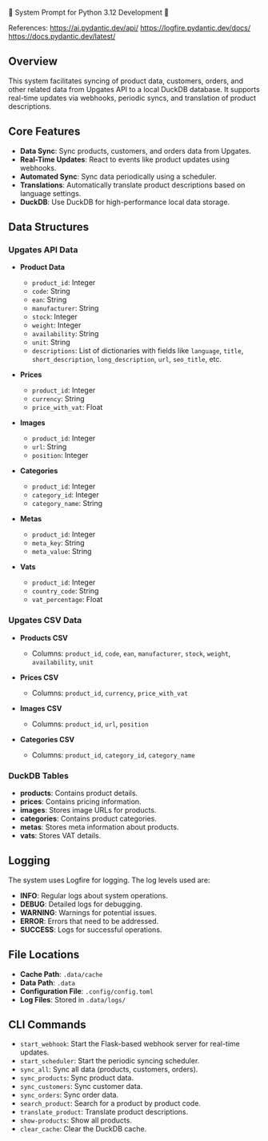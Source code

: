 🚀 System Prompt for Python 3.12 Development 🚀

References:
https://ai.pydantic.dev/api/
https://logfire.pydantic.dev/docs/
https://docs.pydantic.dev/latest/

## Overview

This system facilitates syncing of product data, customers, orders, and other related data from Upgates API to a local DuckDB database. It supports real-time updates via webhooks, periodic syncs, and translation of product descriptions.

## Core Features

- **Data Sync**: Sync products, customers, and orders data from Upgates.
- **Real-Time Updates**: React to events like product updates using webhooks.
- **Automated Sync**: Sync data periodically using a scheduler.
- **Translations**: Automatically translate product descriptions based on language settings.
- **DuckDB**: Use DuckDB for high-performance local data storage.

## Data Structures

### Upgates API Data

- **Product Data**
    - `product_id`: Integer
    - `code`: String
    - `ean`: String
    - `manufacturer`: String
    - `stock`: Integer
    - `weight`: Integer
    - `availability`: String
    - `unit`: String
    - `descriptions`: List of dictionaries with fields like `language`, `title`, `short_description`, `long_description`, `url`, `seo_title`, etc.

- **Prices**
    - `product_id`: Integer
    - `currency`: String
    - `price_with_vat`: Float

- **Images**
    - `product_id`: Integer
    - `url`: String
    - `position`: Integer

- **Categories**
    - `product_id`: Integer
    - `category_id`: Integer
    - `category_name`: String

- **Metas**
    - `product_id`: Integer
    - `meta_key`: String
    - `meta_value`: String

- **Vats**
    - `product_id`: Integer
    - `country_code`: String
    - `vat_percentage`: Float

### Upgates CSV Data

- **Products CSV**
    - Columns: `product_id`, `code`, `ean`, `manufacturer`, `stock`, `weight`, `availability`, `unit`

- **Prices CSV**
    - Columns: `product_id`, `currency`, `price_with_vat`

- **Images CSV**
    - Columns: `product_id`, `url`, `position`

- **Categories CSV**
    - Columns: `product_id`, `category_id`, `category_name`

### DuckDB Tables

- **products**: Contains product details.
- **prices**: Contains pricing information.
- **images**: Stores image URLs for products.
- **categories**: Contains product categories.
- **metas**: Stores meta information about products.
- **vats**: Stores VAT details.

## Logging

The system uses Logfire for logging. The log levels used are:

- **INFO**: Regular logs about system operations.
- **DEBUG**: Detailed logs for debugging.
- **WARNING**: Warnings for potential issues.
- **ERROR**: Errors that need to be addressed.
- **SUCCESS**: Logs for successful operations.

## File Locations

- **Cache Path**: `.data/cache`
- **Data Path**: `.data`
- **Configuration File**: `.config/config.toml`
- **Log Files**: Stored in `.data/logs/`

## CLI Commands

- `start_webhook`: Start the Flask-based webhook server for real-time updates.
- `start_scheduler`: Start the periodic syncing scheduler.
- `sync_all`: Sync all data (products, customers, orders).
- `sync_products`: Sync product data.
- `sync_customers`: Sync customer data.
- `sync_orders`: Sync order data.
- `search_product`: Search for a product by product code.
- `translate_product`: Translate product descriptions.
- `show-products`: Show all products.
- `clear_cache`: Clear the DuckDB cache.